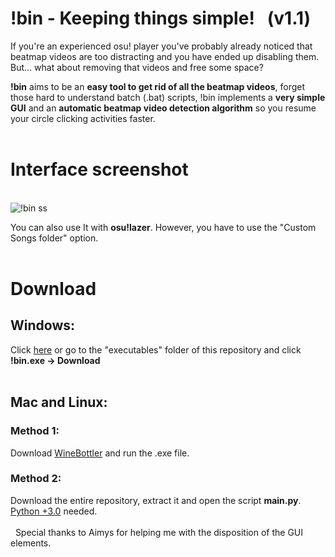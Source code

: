 # !bin - Keeping things simple! &nbsp; (v1.1)

If you're an experienced osu! player you've probably already noticed that beatmap videos are too distracting 
and you have ended up disabling them. 
But... what about removing that videos and free some space?

<b>!bin</b> aims to be an __easy tool to get rid of all the beatmap videos__, forget those hard to understand batch (.bat) scripts, !bin implements a __very simple GUI__ and an __automatic beatmap video detection algorithm__ so you resume your circle clicking activities faster.
<br/>
<br/>
# Interface screenshot
<br/>![!bin ss](https://i.imgur.com/xeKsiqQ.png)

You can also use It with <b>osu!lazer</b>. However, you have to use the "Custom Songs folder" option.
<br/>
<br/>
# Download
<h2>Windows:</h2>
Click <a href="https://github.com/Axyss/-bin/raw/master/executables/!bin.exe">here</a> or go to the "executables" folder of this repository and click  <b>!bin.exe -> Download</b><br/>
<br/>
<h2>Mac and Linux:</h2>
<h3>Method 1:</h3>
Download <a href="http://winebottler.kronenberg.org/">WineBottler</a> and run the .exe file.
<h3>Method 2:</h3>
Download the entire repository, extract it and open the script <b>main.py</b>. <a href="https://www.python.org/downloads/">Python +3.0</a> needed.
<br/>&nbsp; 
<br/>&nbsp; 
Special thanks to Aimys for helping me with the disposition of the GUI elements.
